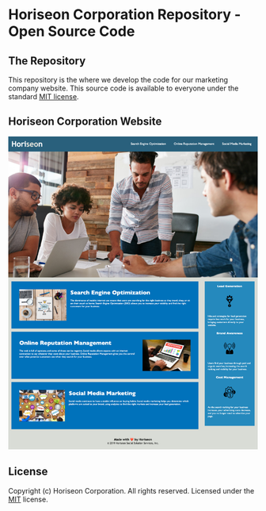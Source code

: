 # Horiseon Corporation Repository - Open Source Code

## The Repository
This repository is the where we develop the code for our marketing company website.  This source code is available to everyone under the standard [MIT license](license.txt).

## Horiseon Corporation Website
![alt text](screenshot.png)

## License
Copyright (c) Horiseon Corporation. All rights reserved.
Licensed under the [MIT](license.txt) license.